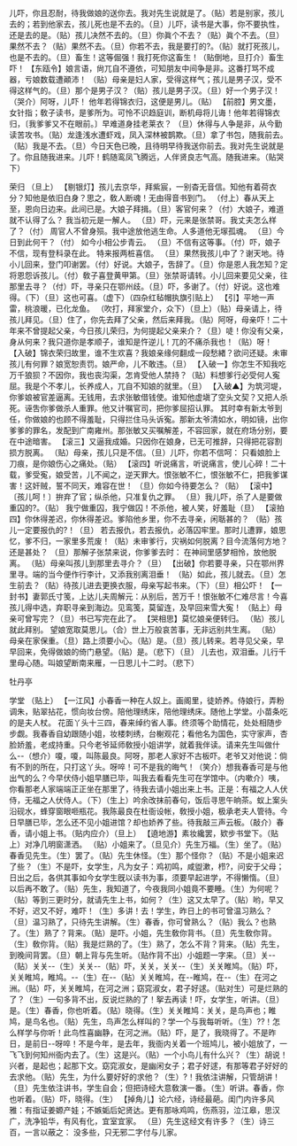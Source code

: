 <!-- { "loadSidebar": true } -->
儿吓，你且忍耐，待我做娘的送你去。我对先生说就是了。（贴）若是别家，孩儿去的；若到他家去，孩儿死也是不去的。（旦）儿吓，读书是大事，你不要执性，还是去的是。（贴）孩儿决然不去的。（旦）你眞个不去？（贴）眞个不去。（旦）果然不去？（贴）果然不去。（旦）你若不去，我是要打的?。（贴）就打死孩儿，也是不去的。（旦）畜生！这等倔强！我打死你这畜生！（贴倒地，旦打介）畜生吓！
【东瓯令】娘言语，尙兀自不遵依，可知朋友中间争是非。这番打骂不成器，亏娘数载遭顚沛！
（贴）母亲是妇人家，受得这样气；孩儿是男子汉，受不得这样气的。（旦）那个是男子汉？（贴）孩儿是男子汉。（旦）好一个男子汉！（哭介）阿呀，儿吓！
他年若得锦衣归，这便是男儿。（贴）
【前腔】男文墨，女针指；敎子读书，是爹所为。可怜不识趋庭训，断机母将儿诲！他年若得锦衣归，〔我爹爹又不在眼前。〕早难道身挂老莱衣？
（旦）休得与人争是非，从今勤读苦攻书。（贴）龙逢浅水遭虾戏，凤入深林被鹊欺。（旦）拿了书包，随我前去。（贴）我是不去。（旦）今日天色已晚，且待明早待我送你前去。我对先生说就是了。你且随我进来。儿吓！鹤随鸾凤飞腾远，人伴贤良志气高。随我进来。（贴哭下）
 
荣归
（旦上）
【剔银灯】孩儿去京华，拜紫宸，一别杳无音信。知他有着荷衣分？知他是依旧白身？思之，敎人断魂！无由得音书到门。
（付上）春从天上至，恩向日边来。此间已是。大娘子拜揖。（旦）客官何来？（付）大娘子，难道就不认得了么？
我当初元是一解人。
（旦）吓，元来是张禁哥。我丈夫怎么样了？（付）
周官人不曾身殒。我中途放他逃生命。人多道他无塜孤魂。
（旦）今日到此何干？（付）
如今小相公步青云。
（旦）不信有这等事。（付）吓，娘子不信，现有登科录在此。
特来报两桩喜信。
（旦）果然我孩儿中了？谢天地。待小儿回来，登门叩谢罢。（付）好说。大娘子，吿辞了。（旦）你是恩人我怎知？定将恩怨诉孩儿。（付）敎子喜登黄甲第。（旦）张禁哥请转。小儿回来要见父亲，往那里去寻？（付）吓，寻亲只在鄂州歧。（旦）吓，多谢了。（付）好说。这也难得。（下）（旦）这也可喜。（虚下）（四杂红毡帽执旗引贴上）
【引】平地一声雷，桃浪暖，已化龙鱼。
（吹打，拜家堂介，众下）（旦上）（贴）母亲请上，待孩儿拜见。（旦）住了，你先去拜了父亲，然后来拜我。（贴）阿呀，母亲吓！二十年来不曾提起父亲，今日孩儿荣归，为何提起父亲来介？（旦）唗！你没有父亲，身从何来？我只道你是孝顺子，谁知是忤逆儿！兀的不痛杀我也！（贴）呀！
【入破】锦衣荣归故里，谁不生欢喜？我娘亲缘何翻成一段愁緖？欲问还疑。未审孩儿有何罪？娘宽恕责罚。娘严命，儿不敢违。（旦）
【入破一】你怎生不知我吃万千狼狈？不因你，我也丧沟渠，怎肯受他人禁持？（贴）料想爹行必受何人寃屈。我是个不孝儿，长养成人，兀自不知娘的就里。（旦）
【入破▲】为筑河堤，你爹娘被官差逼离。无钱用，去求张敏借钱使。谁知他虚塡了空头文契？又把人杀死。诬吿你爹做杀人重罪。他又计嘱官司，把你爹屈招认罪。
其时幸有新太爷到任，你做娘的也顾不得羞耻，只得拦住马头诉寃。那新太爷清如水，明如镜，出你爹爹的罪名，发配到广南雍州。那张敏又买嘱解差，不容回家，就在府场分别，要在中途暗害。
【滚三】又逼我成婚。只因你在娘身，已无可推辞，只得把花容割损方脱离。
（贴）母亲，孩儿只是不信。（旦）儿吓，你若不信呵：
只看娘脸上刀痕，是你娘伤心之痛处。（贴）
【滚四】听说痛言，听说痛言，使儿心碎！二十载，爹受寃，娘受苦，儿不闻之，逆天罪大。恨张敏不仁，恨张敏不仁，把我爹谋害！这奸贼，誓不同天，难容在世！
（旦）你如今待要怎么？（贴）
【滚中】〔孩儿呵！〕拚弃了官；纵杀他，只准复仇之罪。
（旦）我儿吓，杀了人是要做重囚的?。（贴）
我宁做重囚，我宁做囚！不杀他，被人笑，好羞耻（旦）
【滚拍四】你休得差迟，你休得差迟。爹陷他乡里，你不去寻亲，闲聒甚的？
（贴）孩儿一定要报仇的?！（旦）
若去报仇，若去报仇，必落囚牢里。那时儿遭罪，娘思忆，爹不归，一家里多荒废！（贴）未审爹行，灾祸如何脱离？目今流落何方地？还是甚处？
（旦）那解子张禁来说，你爹爹去时：
在神祠里感梦相怜，放他脱离。
（贴）母亲叫孩儿到那里去寻介？（旦）
【出破】你若要寻亲，只在鄂州界里寻。端的当今便作行李计，又添我别离泪垂！
（贴）如此，孩儿就去。（旦）怎生前去？（贴）待孩儿进去更换衣服，母亲写起书来。（下）（旦）相公吓！
【一封书】妻郭氏寸笺，上达儿夫周解元：从别后，苦万千！恨张敏不仁难尽言！今喜孩儿得中选，弃职寻亲到海边。见鸾笺，莫留连，及早回来雪大寃！
（贴上）母亲可曾写完？（旦）书已写完在此了。
【哭相思】莫忆娘亲便转归。
（贴）孩儿就此拜别。
望娘宽取莫思儿。（合）世上万般哀苦事，无非远别共生离。
（贴）母亲在家保重。（旦）路上须要小心。（贴）是。（旦）孩儿转来。若寻见父亲，早早回来，免得做娘的倚门悬望。（贴）是。（悲下）（旦）
儿去也，双泪垂。儿行千里母心随。叫娘望断南来雁，一日思儿十二时。（悲下）
 
牡丹亭
 
学堂
（贴上）
【一江风】小春香一种在人奴上。画阁里，徒娇养。侍娘行，弄粉调朱，贴翠拈花，惯向妆台傍。陪他理绣床，陪他理绣床。随他上学堂。小苗条吃的是夫人杖。
花面丫头十三四，春来绰约省人事。终须等个助情花，处处相随步步觑。我春香自幼跟随小姐，妆楼刺绣，台榭观花；看他名为国色，实守家声，杏脸娇羞，老成持重。只今老爷延师敎授小姐讲学，就着我伴读。请来先生叫做什么--（想介）嗄，嗄，叫陈最良。阿呀，那老人家好不古板吓。老爷又对他说：倘有不到的所在，只打这丫头。呀啐！可不是我的晦气！（笑介）想我春香可是与他出气的么？今早伏侍小姐早膳已毕，叫我去看看先生可在学馆中。（内嗽介）咦，你看那老人家端端正正坐在那里了，待我去请小姐出来上书。正是：有福之人人伏侍，无福之人伏侍人。（下）（生上）吟余改抹前春句，饭后寻思午晌茶。蚁上案头沿砚水，蜂穿窗眼咂瓶花。我陈最良在杜衙设帐，敎授小姐，极承老夫人管待。今日早膳已毕，怎么还不见小姐进馆？却也娇养了些。待我敲三声云板。（敲介）春香，请小姐上书。（贴内应介）（旦上）
【遶地游】素妆纔罢，欵步书堂下。（贴上）对净几明窗潇洒。
（贴）小姐来了。（旦见介）先生万福。（生）坐了。（贴）春香见先生。（生）罢了。（贴）先生休怪。（生）那个怪你？（贴）不是小姐来迟了些？（生）不是吓，女学生，凡为女子：鸡初鸣，咸盥漱，栉?，问安于父母；日出之后，各供其事如今女学生旣以读书为事，须要早起进学，不得懒惰。（旦）以后再不敢了。（贴）先生，我知道了，今夜我同小姐竟不要睡。（生）为何呢？（贴）等到三更时分，就请先生上书，如何？（生）这又太早了。（贴）哟，早又不好，迟又不好，难吓！（生）多讲！去！学生，昨日上的书可曾温习熟么？（旦）温习熟了，只待先生讲解。（生）春香，你可曾熟么？（贴）我么？也熟了。（生）熟了？背来。（贴）是吓。小姐，先生敎你背书。（旦）先生敎你背。（生）敎你背。（贴）我是烂熟的了。（生）熟了，怎么不背？背来。（贴）先生，到晚间背罢。（旦）朝上背与先生听。（贴作背不出）小姐题一字来。（旦）关--（贴）关关--（生）关关--（贴）吓，关关，关关--（生）关关睢鸠。（贴）吓，关关睢鸠，睢鸠。--（生）在--（贴）关关睢鸠，在--睢鸠，在--（生）在河之洲。（贴）吓，关关睢鸠，在河之洲；窈窕淑女，君子好逑。（贴对生）可是烂熟的了？（生）一句多背不出，反说烂熟的了！挐去再读！吓，女学生，听讲。（旦）是。（生）春香，你也听着。（贴）晓得。（生）关关睢鸠：关关，是鸟声也；睢鸠，是鸟名也。（贴）先生，鸟声怎么样叫的？学一个与我每听听。（生）??！怎么样学与你听！此鸟性喜幽静，在河之洲。（贴）吓，是了，我晓得了。不是昨日，是前日--呀啐！不是今年，是去年，我衙内关着一个班鸠儿，被小姐放了，一飞飞到何知州衙内去了。（生）这是兴。（贴）一个小鸟儿有什么兴？（生）胡说！兴者，是起也；起那下文。窈窕淑女，是幽闲女子；君子好逑，有那等君子好好的去求他。（贴）先生，为什么要好好的求他？（生）?！我依注讲解，只管胡讲！（旦）先生依注讲书，学生自会；但把诗经大意敎演一番。（生）听讲。春香，你也听着。（贴）吓，晓得。（生）
【掉角儿】论六经，诗经最葩。闺门内许多风雅：有指证姜嫄产娃；不嫉姤后妃贤达。更有那咏鸡鸣，伤燕羽，泣江皋，思汉广，洗净铅华，有风有化，宜室宜家。
（旦）先生这经文有许多？（生）诗三百，一言以蔽之：
没多些，只无邪二字付与儿家。
